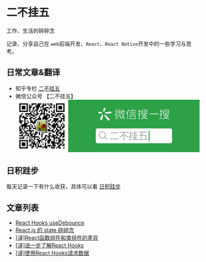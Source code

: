 # 二不挂五

工作、生活的碎碎念

记录、分享自己在 `web`前端开发、`React`、`React Native`开发中的一些学习与思考。

## 日常文章&翻译

* 知乎专栏 [二不挂五](https://zhuanlan.zhihu.com/c_1072126074707767296)
* 微信公众号 【二不挂五】
![二不挂五公众号二维码](./assets/2buguawu-weixin.png)



## 日积跬步

每天记录一下有什么收获，具体可以看 [日积跬步](./today-i-learned/readme.md)



## 文章列表

* [React Hooks useDebounce](./category/react/react-hooks-use-debounce/react-hooks-use-debounce.md)
* [React.js 的 state 碎碎念](./category/react/react-state-recap/react-state-recap.md) 
* [[译]React函数组件和类组件的差异](./category/react/react-functional-differ-class-component/react-functional-differ-class-component.md) 
* [[译]进一步了解React Hooks](./category/react/make-sense-of-react-hooks/make-sense-of-react-hooks.md) 
* [[译]使用React Hooks请求数据](./category/react/react-hooks-fetch-data/react-hooks-fetch-data.md) 